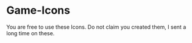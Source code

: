 # Game-Icons

You are free to use these Icons.
Do not claim you created them, I sent a long time on these.
